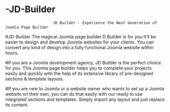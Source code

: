 # -JD-Builder

                         JD Builder - Experience the Next Generation of Joomla Page Builder
                         
 #JD-Builder The magical Joomla page builder D Builder is for you It’ll be easier to design and develop Joomla websites for your clients. You can convert any kind of design into a fully functional Joomla website within hours.
 
 
 #If you are a Joomla development agency, JD Builder is the perfect choice for you. This Joomla page builder helps you to complete your projects easily and quickly with the help of its extensive library of pre-designed sections & template layouts.
 
 
 #If you are new to Joomla or a website owner who wants to set up a Joomla website on their own, you can do that easily with our ready to use integrated sections and templates. Simply import any layout and just replace its content.
